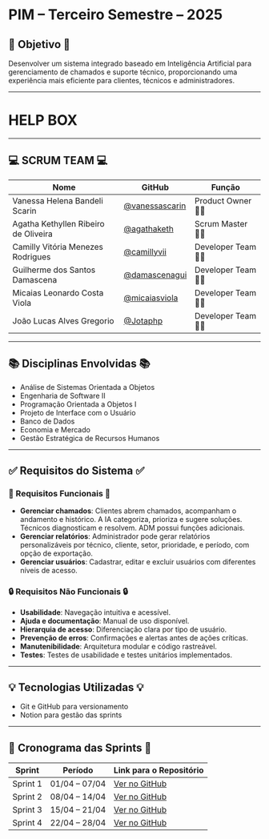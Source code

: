 # PIM – Terceiro Semestre – 2025

## 🎯 Objetivo 🎯

Desenvolver um sistema integrado baseado em Inteligência Artificial para gerenciamento de chamados e suporte técnico, proporcionando uma experiência mais eficiente para clientes, técnicos e administradores.

---

# HELP BOX

---

## 💻 SCRUM TEAM 💻

| Nome     | GitHub | Função     |
|----------|--------|------------|
| Vanessa Helena Bandeli Scarin | [@vanessascarin](https://github.com/vanessascarin) | Product Owner 👩‍💼 |
| Agatha Kethyllen Ribeiro de Oliveira | [@agathaketh](https://github.com/agathaketh) | Scrum Master 👩‍💼 |
| Camilly Vitória Menezes Rodrigues | [@camillyvii](https://github.com/camillyvii) | Developer Team 👩‍💻 |
| Guilherme dos Santos Damascena | [@damascenagui](https://github.com/damascenagui) | Developer Team 👩‍💻 |
| Micaias Leonardo Costa Viola | [@micaiasviola](https://github.com/micaiasviola) | Developer Team 👩‍💻 |
| João Lucas Alves Gregorio | [@Jotaphp](https://github.com/Jotaphp) | Developer Team 👩‍💻 |

---

## 📚 Disciplinas Envolvidas 📚

- Análise de Sistemas Orientada a Objetos  
- Engenharia de Software II  
- Programação Orientada a Objetos I  
- Projeto de Interface com o Usuário  
- Banco de Dados  
- Economia e Mercado  
- Gestão Estratégica de Recursos Humanos  

---

## ✅ Requisitos do Sistema ✅

### 🔧 Requisitos Funcionais 🔧

- **Gerenciar chamados**: Clientes abrem chamados, acompanham o andamento e histórico. A IA categoriza, prioriza e sugere soluções. Técnicos diagnosticam e resolvem. ADM possui funções adicionais.
- **Gerenciar relatórios**: Administrador pode gerar relatórios personalizáveis por técnico, cliente, setor, prioridade, e período, com opção de exportação.
- **Gerenciar usuários**: Cadastrar, editar e excluir usuários com diferentes níveis de acesso.

### 🔒 Requisitos Não Funcionais 🔒

- **Usabilidade**: Navegação intuitiva e acessível.
- **Ajuda e documentação**: Manual de uso disponível.
- **Hierarquia de acesso**: Diferenciação clara por tipo de usuário.
- **Prevenção de erros**: Confirmações e alertas antes de ações críticas.
- **Manutenibilidade**: Arquitetura modular e código rastreável.
- **Testes**: Testes de usabilidade e testes unitários implementados.

---

## 💡 Tecnologias Utilizadas 💡

- Git e GitHub para versionamento
- Notion para gestão das sprints

---

## 📅 Cronograma das Sprints 📅

| Sprint | Período | Link para o Repositório |
|--------|---------|--------------------------|
| Sprint 1 | 01/04 – 07/04 | [Ver no GitHub](https://github.com/SEU-REPO/sprint-1) |
| Sprint 2 | 08/04 – 14/04 | [Ver no GitHub](https://github.com/SEU-REPO/sprint-2) |
| Sprint 3 | 15/04 – 21/04 | [Ver no GitHub](https://github.com/SEU-REPO/sprint-3) |
| Sprint 4 | 22/04 – 28/04 | [Ver no GitHub](https://github.com/SEU-REPO/sprint-4) |
